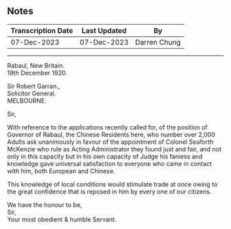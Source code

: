 ## Notes

| Transcription Date | Last Updated | By          |
| ------------------ | ------------ | ----------- |
| 07-Dec-2023        | 07-Dec-2023 | Darren Chung |

---

Rabaul, New Britain.\
19th December 1920.

Sir Robert Garran.,\
Solicitor General.\
MELBOURNE.

Sir,

With reference to the applications recently called for, of the position of Governor of Rabaul, the Chinese Residents here, who number over 2,000 Adults ask unanimously in favour of the appointment of Colonel Seaforth McKenzie who rule as Acting Administrator they found just and fair, and not only in this capacity but in his own capacity of Judge his faniess and knowledge gave universal satisfaction to everyone who came in contact with him, both European and Chinese.

This knowledge of local conditions would stimulate trade at once owing to the great confidence that is reposed in him by every one of our citizens.

We have the honour to be,\
Sir,\
Your most obedient & humble Servant.
